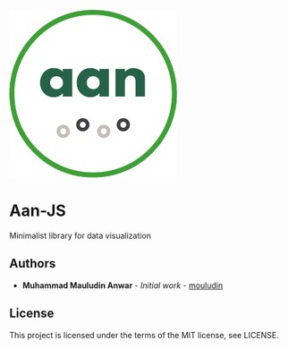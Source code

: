 ![banner](img/logo.png)

# Aan-JS

Minimalist library for data visualization

## Authors

* **Muhammad Mauludin Anwar** - *Initial work* - [mouludin](https://github.com/mouludin)

## License

This project is licensed under the terms of the MIT license, see LICENSE.
